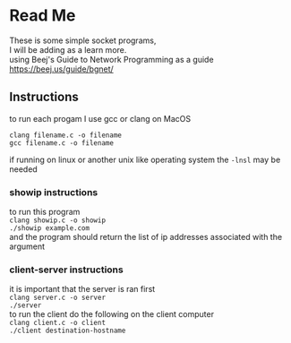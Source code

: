 # **Read Me**
These is some simple socket programs,  
I will be adding as a learn more.  
using Beej's Guide to Network Programming as a guide 
https://beej.us/guide/bgnet/

## Instructions
to run each progam I use gcc or clang on MacOS  

`clang filename.c -o filename`  
`gcc filename.c -o filename`  

if running on linux or another unix like operating system the `-lnsl` may be needed

### showip instructions  
to run this program  
`clang showip.c -o showip`  
`./showip example.com`  
and the program should return the list of ip addresses associated with the argument

### client-server instructions  
it is important that the server is ran first  
`clang server.c -o server`  
`./server`  
to run the client do the following on the client computer  
`clang client.c -o client`  
`./client destination-hostname`